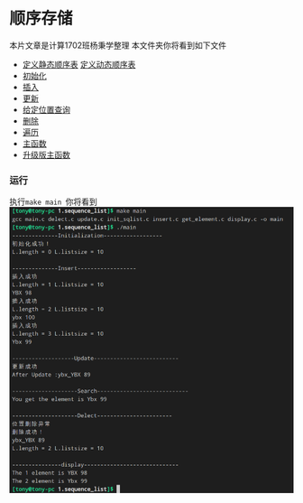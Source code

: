 # 顺序存储
本片文章是计算1702班杨秉学整理
本文件夹你将看到如下文件
- [定义静态顺序表](static_sequence.h) [定义动态顺序表](dynamic_sequence.h)
- [初始化](init_sqlist.c)
- [插入](insert.c)
- [更新](update.c)
- [给定位置查询](get_element.c)
- [删除](delect.c)
- [遍历](display.c)
- [主函数](main.c)
- [升级版主函数](main_update.c)

### 运行
执行```make main ```你将看到![make](make.png)
